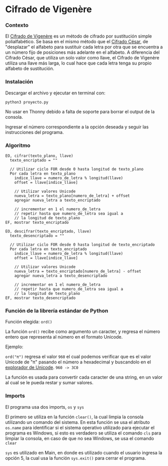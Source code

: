 # Cifrado de Vigenère

### Contexto

El [Cifrado de Vigenère](https://es.wikipedia.org/wiki/Cifrado_de_Vigen%C3%A8re) es un método de cifrado por sustitución simple polialfabético. Se basa en el mismo método que el [Cifrado César](https://es.wikipedia.org/wiki/Cifrado_C%C3%A9sar), de "desplazar" el alfabeto para sustituir cada letra por otra que se encuentra a un número fijo de posiciones más adelante en el alfabeto. A diferencia del Cifrado César, que utiliza un solo valor como llave, el Cifrado de Vigenère utiliza una llave más larga, lo cual hace que cada letra tenga su propio alfabeto de sustitución.

### Instalación

Descargar el archivo y ejecutar en terminal con:

`python3 proyecto.py`

No usar en Thonny debido a falta de soporte para borrar el output de la consola.

Ingresar el número correspondiente a la opción deseada y seguir las instrucciones del programa.

### Algoritmo

```
EO, cifrar(texto_plano, llave)
  texto_encriptado = ""

  // Utilizar ciclo FOR desde 0 hasta longitud de texto_plano
  Por cada letra en texto_plano
    indice_llave = numero_de_letra % longitud(llave)
    offset = llave[indice_llave]

    // Utilizar valores Unicode
    nueva_letra = texto_plano[numero_de_letra] + offset
    agregar nueva_letra a texto_encriptado

    // incrementar en 1 el numero_de_letra
    // repetir hasta que numero_de_letra sea igual a
    // la longitud de texto_plano
EF, mostrar texto_encriptado
```

```
EO, descifrar(texto_encriptado, llave)
  texto_desencriptado = ""

  // Utilizar ciclo FOR desde 0 hasta longitud de texto_encriptado
  Por cada letra en texto_encriptado
    indice_llave = numero_de_letra % longitud(llave)
    offset = llave[indice_llave]

    // Utilizar valores Unicode
    nueva_letra = texto_encriptado[numero_de_letra] - offset
    agregar nueva_letra a texto_desencriptado

    // incrementar en 1 el numero_de_letra
    // repetir hasta que numero_de_letra sea igual a
    // la longitud de texto_plano
EF, mostrar texto_desencriptado
```

### Función de la librería estándar de Python

Función elegida: `ord()`

La función `ord()` recibe como argumento un caracter, y regresa el número entero que representa al número en el formato Unicode.

Ejemplo:

`ord("π")`
regresa el valor
`960`
el cual podemos verificar que es el valor Unicode de "π" pasando el número a hexadecimal y buscandolo en el [explorador de Unicode](https://www.compart.com/en/unicode/U+03C0).
`960 -> 3C0`

La función es usada para convertir cada caracter de una string, en un valor al cual se le pueda restar y sumar valores.

### Imports

El programa usa dos imports, `os` y `sys`

El primero se utiliza en la función `clear()`, la cual limpia la consola utilizando un comando del sistema.
En esta función se usa el atributo `os.name` para identificar si el sistema operativo utilizado para ejecutar el programa es Windows, si esto es verdadero
se utiliza el comando `cls` para limpiar la consola, en caso de que no sea Windows, se usa el comando `clear`

`sys` es utilizado en Main, en donde es utilizado cuando el usuario ingresa la opción 5, la cual usa la función `sys.exit()` para cerrar el programa.
